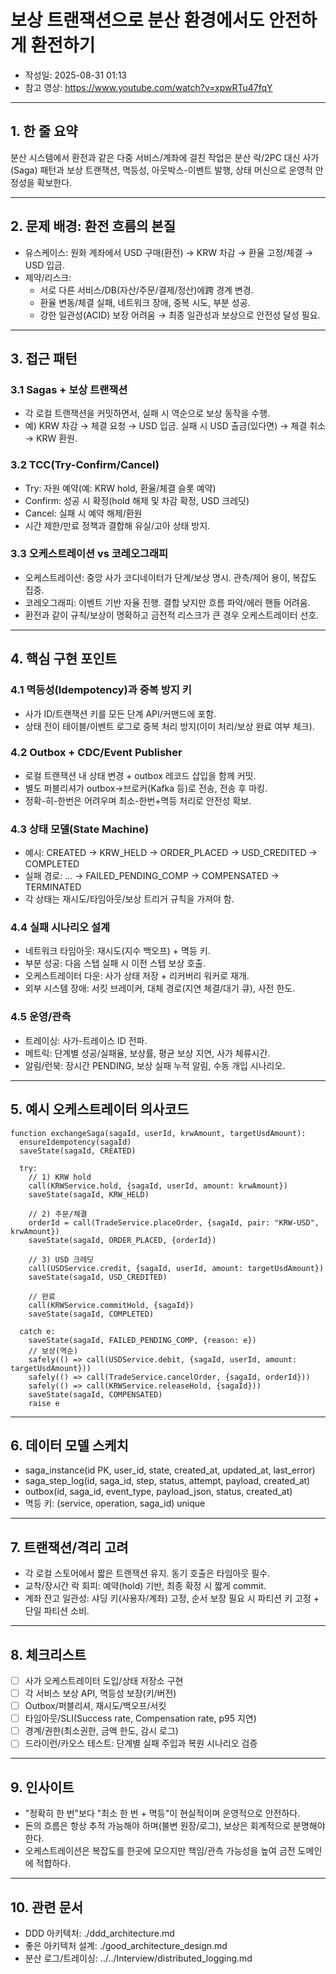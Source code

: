 # 보상 트랜잭션으로 분산 환경에서도 안전하게 환전하기

- 작성일: 2025-08-31 01:13
- 참고 영상: https://www.youtube.com/watch?v=xpwRTu47fqY

---

## 1. 한 줄 요약
분산 시스템에서 환전과 같은 다중 서비스/계좌에 걸친 작업은 분산 락/2PC 대신 사가(Saga) 패턴과 보상 트랜잭션, 멱등성, 아웃박스-이벤트 발행, 상태 머신으로 운영적 안정성을 확보한다.

---

## 2. 문제 배경: 환전 흐름의 본질
- 유스케이스: 원화 계좌에서 USD 구매(환전) → KRW 차감 → 환율 고정/체결 → USD 입금.
- 제약/리스크:
  - 서로 다른 서비스/DB(자산/주문/결제/정산)에跨 경계 변경.
  - 환율 변동/체결 실패, 네트워크 장애, 중복 시도, 부분 성공.
  - 강한 일관성(ACID) 보장 어려움 → 최종 일관성과 보상으로 안전성 달성 필요.

---

## 3. 접근 패턴
### 3.1 Sagas + 보상 트랜잭션
- 각 로컬 트랜잭션을 커밋하면서, 실패 시 역순으로 보상 동작을 수행.
- 예) KRW 차감 → 체결 요청 → USD 입금. 실패 시 USD 출금(있다면) → 체결 취소 → KRW 환원.

### 3.2 TCC(Try-Confirm/Cancel)
- Try: 자원 예약(예: KRW hold, 환율/체결 슬롯 예약)
- Confirm: 성공 시 확정(hold 해제 및 차감 확정, USD 크레딧)
- Cancel: 실패 시 예약 해제/환원
- 시간 제한/만료 정책과 결합해 유실/고아 상태 방지.

### 3.3 오케스트레이션 vs 코레오그래피
- 오케스트레이션: 중앙 사가 코디네이터가 단계/보상 명시. 관측/제어 용이, 복잡도 집중.
- 코레오그래피: 이벤트 기반 자율 진행. 결합 낮지만 흐름 파악/에러 핸들 어려움.
- 환전과 같이 규칙/보상이 명확하고 금전적 리스크가 큰 경우 오케스트레이터 선호.

---

## 4. 핵심 구현 포인트
### 4.1 멱등성(Idempotency)과 중복 방지 키
- 사가 ID/트랜잭션 키를 모든 단계 API/커맨드에 포함.
- 상태 전이 테이블/이벤트 로그로 중복 처리 방지(이미 처리/보상 완료 여부 체크).

### 4.2 Outbox + CDC/Event Publisher
- 로컬 트랜잭션 내 상태 변경 + outbox 레코드 삽입을 함께 커밋.
- 별도 퍼블리셔가 outbox→브로커(Kafka 등)로 전송, 전송 후 마킹.
- 정확-히-한번은 어려우며 최소-한번+멱등 처리로 안전성 확보.

### 4.3 상태 모델(State Machine)
- 예시: CREATED → KRW_HELD → ORDER_PLACED → USD_CREDITED → COMPLETED
- 실패 경로: ... → FAILED_PENDING_COMP → COMPENSATED → TERMINATED
- 각 상태는 재시도/타임아웃/보상 트리거 규칙을 가져야 함.

### 4.4 실패 시나리오 설계
- 네트워크 타임아웃: 재시도(지수 백오프) + 멱등 키.
- 부분 성공: 다음 스텝 실패 시 이전 스텝 보상 호출.
- 오케스트레이터 다운: 사가 상태 저장 + 리커버리 워커로 재개.
- 외부 시스템 장애: 서킷 브레이커, 대체 경로(지연 체결/대기 큐), 사전 한도.

### 4.5 운영/관측
- 트레이싱: 사가-트레이스 ID 전파.
- 메트릭: 단계별 성공/실패율, 보상률, 평균 보상 지연, 사가 체류시간.
- 알림/런북: 장시간 PENDING, 보상 실패 누적 알림, 수동 개입 시나리오.

---

## 5. 예시 오케스트레이터 의사코드
```pseudo
function exchangeSaga(sagaId, userId, krwAmount, targetUsdAmount):
  ensureIdempotency(sagaId)
  saveState(sagaId, CREATED)

  try:
    // 1) KRW hold
    call(KRWService.hold, {sagaId, userId, amount: krwAmount})
    saveState(sagaId, KRW_HELD)

    // 2) 주문/체결
    orderId = call(TradeService.placeOrder, {sagaId, pair: "KRW-USD", krwAmount})
    saveState(sagaId, ORDER_PLACED, {orderId})

    // 3) USD 크레딧
    call(USDService.credit, {sagaId, userId, amount: targetUsdAmount})
    saveState(sagaId, USD_CREDITED)

    // 완료
    call(KRWService.commitHold, {sagaId})
    saveState(sagaId, COMPLETED)

  catch e:
    saveState(sagaId, FAILED_PENDING_COMP, {reason: e})
    // 보상(역순)
    safely(() => call(USDService.debit, {sagaId, userId, amount: targetUsdAmount}))
    safely(() => call(TradeService.cancelOrder, {sagaId, orderId}))
    safely(() => call(KRWService.releaseHold, {sagaId}))
    saveState(sagaId, COMPENSATED)
    raise e
```

---

## 6. 데이터 모델 스케치
- saga_instance(id PK, user_id, state, created_at, updated_at, last_error)
- saga_step_log(id, saga_id, step, status, attempt, payload, created_at)
- outbox(id, saga_id, event_type, payload_json, status, created_at)
- 멱등 키: (service, operation, saga_id) unique

---

## 7. 트랜잭션/격리 고려
- 각 로컬 스토어에서 짧은 트랜잭션 유지. 동기 호출은 타임아웃 필수.
- 교착/장시간 락 회피: 예약(hold) 기반, 최종 확정 시 짧게 commit.
- 계좌 잔고 일관성: 샤딩 키(사용자/계좌) 고정, 순서 보장 필요 시 파티션 키 고정 + 단일 파티션 소비.

---

## 8. 체크리스트
- [ ] 사가 오케스트레이터 도입/상태 저장소 구현
- [ ] 각 서비스 보상 API, 멱등성 보장(키/버전)
- [ ] Outbox/퍼블리셔, 재시도/백오프/서킷
- [ ] 타임아웃/SLI(Success rate, Compensation rate, p95 지연)
- [ ] 경계/권한(최소권한, 금액 한도, 감시 로그)
- [ ] 드라이런/카오스 테스트: 단계별 실패 주입과 복원 시나리오 검증

---

## 9. 인사이트
- "정확히 한 번"보다 "최소 한 번 + 멱등"이 현실적이며 운영적으로 안전하다.
- 돈의 흐름은 항상 추적 가능해야 하며(불변 원장/로그), 보상은 회계적으로 분명해야 한다.
- 오케스트레이션은 복잡도를 한곳에 모으지만 책임/관측 가능성을 높여 금전 도메인에 적합하다.

---

## 10. 관련 문서
- DDD 아키텍처: ./ddd_architecture.md
- 좋은 아키텍처 설계: ./good_architecture_design.md
- 분산 로그/트레이싱: ../../Interview/distributed_logging.md
